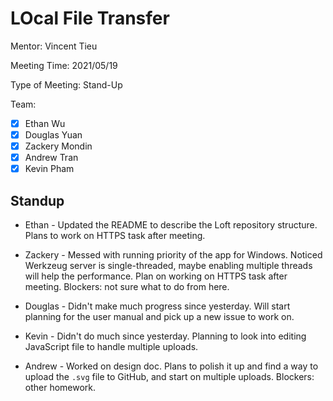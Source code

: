 # LOcal File Transfer #

Mentor: Vincent Tieu

Meeting Time: 2021/05/19

Type of Meeting: Stand-Up

Team: 
- [x] Ethan Wu
- [x] Douglas Yuan 
- [x] Zackery Mondin
- [x] Andrew Tran 
- [x] Kevin Pham

## Standup ##
- Ethan - Updated the README to describe the Loft repository structure. Plans to work on HTTPS task after meeting.
          
- Zackery - Messed with running priority of the app for Windows. Noticed Werkzeug server is single-threaded, maybe enabling
            multiple threads will help the performance. Plan on working on HTTPS task after meeting. Blockers: not sure what to do from here. 
            
- Douglas - Didn't make much progress since yesterday. Will start planning for the user manual and pick up a new issue to work on. 

- Kevin - Didn't do much since yesterday. Planning to look into editing JavaScript file to handle multiple uploads.
          
- Andrew - Worked on design doc. Plans to polish it up and find a way to upload the `.svg` file to GitHub, and start on multiple uploads. 
           Blockers: other homework.
